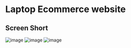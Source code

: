 # Laptop Ecommerce website

## Screen Short
![image](https://github.com/user-attachments/assets/074ceefe-5d98-41d9-8aee-a81caf96ec7f)
![image](https://github.com/user-attachments/assets/b796ec76-27f6-4752-bf86-36d055467069)
![image](https://github.com/user-attachments/assets/68ecb5c9-f41a-487b-b79a-201195f875ae)


